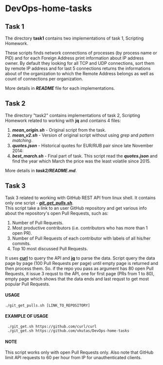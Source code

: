 # DevOps-home-tasks #
  

## Task 1 ##
The directory **task1** contains two implementations of task 1, Scripting Homework.    
  
These scripts finds network connections of processes (by process name or PID) and for each Foreign Address print information about IP address owner. 
By default they looking for all TCP and UDP connections, sort them by remote IP address and for last 5 connections returns the informations about of the organization to which the Remote Address belongs as well as count of connections per organization.   
  
More details in ***README*** file for each implementations.  
 
 
## Task 2 ##
The directory "task2" contains implementations of task 2, Scripting Homework related to working with **jq** and contains 4 files:  
1. ***mean_origin.sh*** - Original script from the task.  
2. ***mean_v2.sh*** - Version of original script without using *grep* and *pattern matching*.  
3. ***quotes.json*** -  Historical quotes for EUR/RUB pair since late November 2014:
4. ***best_march.sh*** - Final part of task. This script read the  ***quotes.json*** and find the year which March the price was the least volatile since 2015.

More details in ***task2/README.md***. 

## Task 3 ##
Task 3 related to working with GitHub REST API from linux shell. It contains only one script - [***git_get_pulls.sh***](task3/git_get_pulls.sh).   
This script take a link to an user GitHub repository and get various info about the repository's open Pull Requests, such as:
1. Number of Pull Requests.
2. Most productive contributors (i.e. contributors who has more than 1 open PR).
3. Number of Pull Requests of each contributor with labels of all his/her commits.
3. Top 10 most discussed Pull Requests.

It uses [**curl**](https://github.com/curl/curl) to query the API and [**jq**](https://stedolan.github.io/jq/) to parse the data. 
Script query the data page by page (100 Pull Requests per page) until empty page is returned and then process them. So. if the repo you pass as argument has 80 open 
Pull Requests, it issue 3 requst to the API, one for first page (PRs from 1 to 80), empty page which shows that the data ends and last requst to get most popular Pull Requests. 

#### USAGE ####

    ./git_get_pulls.sh [LINK_TO_REPOSITORY]

#### EXAMPLE OF USAGE ####

     ./git_get.sh https://github.com/curl/curl
     ./git_get.sh https://github.com/vkutas/DevOps-home-tasks

#### NOTE ####
This script works only with open Pull Requests only.
Also note that GitHub limit API requests to 60 per hour from IP for unauthenticated clients. 